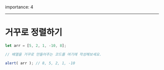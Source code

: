 importance: 4

---

# 거꾸로 정렬하기

```js
let arr = [5, 2, 1, -10, 8];

// 배열을 거꾸로 만들어주는 코드를 여기에 작성해보세요.

alert( arr ); // 8, 5, 2, 1, -10
```

